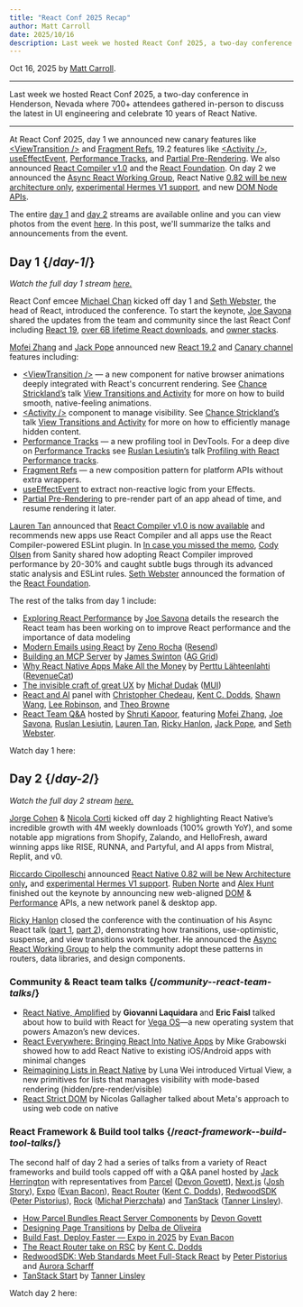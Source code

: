 ```yaml
---
title: "React Conf 2025 Recap"
author: Matt Carroll
date: 2025/10/16
description: Last week we hosted React Conf 2025, a two-day conference in Henderson, Nevada where 700+ attendees gathered in-person to discuss the latest in UI engineering. In this post, we'll summarize the talks and announcements from the event.
---
```


Oct 16, 2025 by [Matt Carroll](x.com/mattcarrollcode).

---

<Intro>

Last week we hosted React Conf 2025, a two-day conference in Henderson, Nevada where 700+ attendees gathered in-person to discuss the latest in UI engineering and celebrate 10 years of React Native.

</Intro>

---

At React Conf 2025, day 1 we announced new canary features like [&lt;ViewTransition />](https://react.dev/reference/react/ViewTransition) and [Fragment Refs](https://react.dev/reference/react/Fragment#fragmentinstance), 19.2 features like [&lt;Activity />](https://react.dev/reference/react/Activity), [useEffectEvent](https://react.dev/reference/react/useEffectEvent), [Performance Tracks](https://react.dev/reference/dev-tools/react-performance-tracks), and [Partial Pre-Rendering](https://react.dev/blog/2025/10/01/react-19-2#partial-pre-rendering). We also announced [React Compiler v1.0](https://react.dev/blog/2025/10/07/react-compiler-1) and the [React Foundation](https://react.dev/blog/2025/10/07/introducing-the-react-foundation). On day 2 we announced the [Async React Working Group](https://github.com/reactwg/async-react), React Native [0.82 will be new architecture only](https://reactnative.dev/blog/2025/10/08/react-native-0.82#new-architecture-only), [experimental Hermes V1 support](https://reactnative.dev/blog/2025/10/08/react-native-0.82#experimental-hermes-v1), and new [DOM Node APIs](https://reactnative.dev/blog/2025/10/08/react-native-0.82#dom-node-apis).

The entire [day 1](https://www.youtube.com/watch?v=zyVRg2QR6LA&t=1067s) and [day 2](https://www.youtube.com/watch?v=p9OcztRyDl0&t=2299s) streams are available online and you can view photos from the event [here](https://conf.react.dev/photos). In this post, we'll summarize the talks and announcements from the event.

## Day 1 {/*day-1*/}

_Watch the full day 1 stream [here.](https://www.youtube.com/watch?v=zyVRg2QR6LA&t=1067s)_

React Conf emcee [Michael Chan](https://x.com/chantastic) kicked off day 1 and [Seth Webster](https://x.com/sethwebster), the head of React, introduced the conference. To start the keynote, [Joe Savona](x.com/en_js) shared the updates from the team and community since the last React Conf including [React 19](https://react.dev/blog/2024/12/05/react-19), [over 6B lifetime React downloads](https://npm-stat.com/charts.html?package=react&from=2015-01-01&to=2025-10-07), and [owner stacks](https://react.dev/reference/react/captureOwnerStack).

[Mofei Zhang](x.com/zmofei) and [Jack Pope](x.com/__jackpope) announced new [React 19.2](https://react.dev/blog/2025/10/01/react-19-2) and [Canary channel](/community/versioning-policy#canary-channel) features including:

* [&lt;ViewTransition />](https://react.dev/reference/react/ViewTransition) <CanaryBadge /> — a new component for native browser animations deeply integrated with React's concurrent rendering.  See [Chance Strickland’s](x.com/chancethedev) talk [View Transitions and Activity](https://www.youtube.com/watch?v=zyVRg2QR6LA&t=4870s) for more on how to build smooth, native-feeling animations.
* [&lt;Activity />](https://react.dev/reference/react/Activity) component to manage visibility. See [Chance Strickland’s](x.com/chancethedev) talk [View Transitions and Activity](https://www.youtube.com/watch?v=zyVRg2QR6LA&t=4870s) for more on how to efficiently manage hidden content.
* [Performance Tracks](https://react.dev/reference/dev-tools/react-performance-tracks) — a new profiling tool in DevTools. For a deep dive on [Performance Tracks](https://react.dev/reference/dev-tools/react-performance-tracks) see [Ruslan Lesiutin’s](x.com/ruslanlesiutin) talk [Profiling with React Performance tracks](https://www.youtube.com/watch?v=zyVRg2QR6LA&t=8276s).
* [Fragment Refs](https://react.dev/reference/react/Fragment#fragmentinstance) <CanaryBadge /> — a new composition pattern for platform APIs without extra wrappers.
* [useEffectEvent](https://react.dev/reference/react/useEffectEvent) to extract non-reactive logic from your Effects.
* [Partial Pre-Rendering](https://react.dev/blog/2025/10/01/react-19-2#partial-pre-rendering) to pre-render part of an app ahead of time, and resume rendering it later.



[Lauren Tan](x.com/potetotes) announced that [React Compiler v1.0 is now available](https://react.dev/blog/2025/10/07/react-compiler-1) and recommends new apps use React Compiler and all apps use the React Compiler-powered ESLint plugin. In [In case you missed the memo](https://www.youtube.com/watch?v=zyVRg2QR6LA&t=9534s), [Cody Olsen](https://bsky.app/profile/codey.bsky.social) from Sanity shared how adopting React Compiler improved performance by 20-30% and caught subtle bugs through its advanced static analysis and ESLint rules. [Seth Webster](https://x.com/sethwebster) announced the formation of the [React Foundation](https://react.dev/blog/2025/10/07/introducing-the-react-foundation).

The rest of the talks from day 1 include:

* [Exploring React Performance](https://www.youtube.com/watch?v=zyVRg2QR6LA&t=20274s) by [Joe Savona](http://x.com/en_js) details the research the React team has been working on to improve React performance and the importance of data modeling
* [Modern Emails using React](https://www.youtube.com/watch?v=zyVRg2QR6LA&t=25521s) by [Zeno Rocha](x.com/zenorocha) ([Resend](https://resend.com/))
* [Building an MCP Server](https://www.youtube.com/watch?v=zyVRg2QR6LA&t=24204s) by [James Swinton](x.com/JamesSwintonDev) ([AG Grid](https://www.ag-grid.com/?utm_source=react-conf&utm_medium=react-conf-homepage&utm_campaign=react-conf-sponsorship-2025))
* [Why React Native Apps Make All the Money](https://www.youtube.com/watch?v=zyVRg2QR6LA&t=24917s) by [Perttu Lähteenlahti](x.com/plahteenlahti) ([RevenueCat](https://www.revenuecat.com/))
* [The invisible craft of great UX](https://www.youtube.com/watch?v=zyVRg2QR6LA&t=23400s) by [Michał Dudak](x.com/michaldudak) ([MUI](https://mui.com/))
* [React and AI](https://www.youtube.com/watch?v=zyVRg2QR6LA&t=18741s) panel with [Christopher Chedeau](x.com/vjeux), [Kent C. Dodds](x.com/kentcdodds), [Shawn Wang](x.com/swyx), [Lee Robinson](x.com/leerob), and [Theo Browne](x.com/theo)
* [React Team Q&A](https://www.youtube.com/watch?v=zyVRg2QR6LA&t=26304s) hosted by [Shruti Kapoor](x.com/shrutikapoor08), featuring [Mofei Zhang](http://x.com/zmofei), [Joe Savona](http://x.com/en_js), [Ruslan Lesiutin](http://x.com/ruslanlesiutin), [Lauren Tan](http://x.com/potetotes), [Ricky Hanlon](x.com/rickhanlonii), [Jack Pope](http://x.com/__jackpope), and [Seth Webster](https://x.com/sethwebster).

Watch day 1 here:

<YouTubeIframe src="https://www.youtube.com/embed/zyVRg2QR6LA?si=z-8t_xCc12HwGJH_&t=1067s" />

## Day 2 {/*day-2*/}

_Watch the full day 2 stream [here.](https://www.youtube.com/watch?v=p9OcztRyDl0&t=2299s)_

[Jorge Cohen](x.com/JorgeWritesCode) & [Nicola Corti](x.com/cortinico) kicked off day 2 highlighting React Native’s incredible growth with 4M weekly downloads (100% growth YoY), and some notable app migrations from Shopify, Zalando, and HelloFresh, award winning apps like RISE, RUNNA, and Partyful, and AI apps from Mistral, Replit, and v0.

[Riccardo Cipolleschi](x.com/CipolleschiR) announced [React Native 0.82 will be New Architecture only](https://reactnative.dev/blog/2025/10/08/react-native-0.82#new-architecture-only)**,** and [experimental Hermes V1 support](https://reactnative.dev/blog/2025/10/08/react-native-0.82#experimental-hermes-v1). [Ruben Norte](https://bsky.app/profile/rubennorte.bsky.social) and [Alex Hunt](x.com/huntie) finished out the keynote by announcing new web-aligned [DOM](https://reactnative.dev/blog/2025/10/08/react-native-0.82#dom-node-apis) & [Performance](https://reactnative.dev/blog/2025/10/08/react-native-0.82#web-performance-apis-canary) APIs, a new network panel & desktop app.

[Ricky Hanlon](http://x.com/rickhanlonii) closed the conference with the continuation of his Async React talk ([part 1](https://www.youtube.com/watch?v=zyVRg2QR6LA&t=18741s), [part 2](https://www.youtube.com/watch?v=p9OcztRyDl0&t=29073s)), demonstrating how transitions, use-optimistic, suspense, and view transitions work together. He announced the [Async React Working Group](https://github.com/reactwg/async-react) to help the community adopt these patterns in routers, data libraries, and design components.


### Community & React team talks {/*community--react-team-talks*/}



* [React Native, Amplified](https://www.youtube.com/watch?v=p9OcztRyDl0&t=5737s) by **Giovanni Laquidara** and **Eric Faisl** talked about how to build with React for [Vega OS](https://developer.amazon.com/apps-and-games/vega)—a new operating system that powers Amazon’s new devices.
* [React Everywhere: Bringing React Into Native Apps](https://www.youtube.com/watch?v=p9OcztRyDl0&t=18213s) by Mike Grabowski showed how to add React Native to existing iOS/Android apps with minimal changes
* [Reimagining Lists in React Native](https://www.youtube.com/watch?v=p9OcztRyDl0&t=10382s) by Luna Wei introduced Virtual View, a new primitives for lists that manages visibility with mode-based rendering (hidden/pre-render/visible)
* [React Strict DOM](https://www.youtube.com/watch?v=p9OcztRyDl0&t=9026s) by Nicolas Gallagher talked about Meta's approach to using web code on native


### React Framework & Build tool talks {/*react-framework--build-tool-talks*/}

The second half of day 2 had a series of talks from a variety of React frameworks and build tools capped off with a Q&A panel  hosted by [Jack Herrington](jherr) with representatives from [Parcel](https://parceljs.org/) ([Devon Govett](http://x.com/devonovett)), [Next.js](https://nextjs.org/) ([Josh Story](https://x.com/joshcstory)), [Expo](https://expo.dev/) ([Evan Bacon](http://baconbrix)), [React Router](https://reactrouter.com/) ([Kent C. Dodds](http://x.com/kentcdodds)), [RedwoodSDK](https://rwsdk.com/) ([Peter Pistorius](http://x.com/appfactory)), [Rock](https://www.rockjs.dev/) ([Michał Pierzchała](https://x.com/thymikee)) and [TanStack](https://tanstack.com/) ([Tanner Linsley](http://tannerlinsley)).



* [How Parcel Bundles React Server Components](https://www.youtube.com/watch?v=p9OcztRyDl0&t=19538s) by [Devon Govett](http://x.com/devonovett)
* [Designing Page Transitions](https://www.youtube.com/watch?v=p9OcztRyDl0&t=20640s) by [Delba de Oliveira](x.com/delba_oliveira)
* [Build Fast, Deploy Faster — Expo in 2025](https://www.youtube.com/watch?v=p9OcztRyDl0&t=21350s) by [Evan Bacon](http://baconbrix)
* [The React Router take on RSC](https://www.youtube.com/watch?v=p9OcztRyDl0&t=22367s) by [Kent C. Dodds](http://x.com/kentcdodds)
* [RedwoodSDK: Web Standards Meet Full-Stack React](https://www.youtube.com/watch?v=p9OcztRyDl0&t=24992s) by [Peter Pistorius](http://x.com/appfactory) and [Aurora Scharff](x.com/aurorascharff)
* [TanStack Start](https://www.youtube.com/watch?v=p9OcztRyDl0&t=26065s) by [Tanner Linsley](http://tannerlinsley)

Watch day 2 here:

<YouTubeIframe src="https://www.youtube.com/embed/p9OcztRyDl0?si=qPTHftsUE07cjZpS&t=2299s" />


